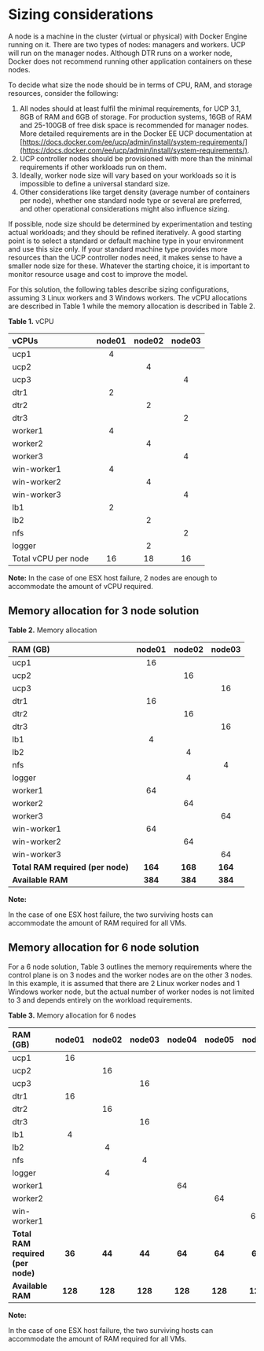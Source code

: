 # Sizing considerations

A node is a machine in the cluster (virtual or physical) with Docker Engine running on it. There are two types of nodes: managers and workers. UCP will run on the manager nodes. Although DTR runs on a worker node, Docker does not recommend running other application containers on these nodes.

To decide what size the node should be in terms of CPU, RAM, and storage resources, consider the following:

1.  All nodes should at least fulfil the minimal requirements, for UCP 3.1, 8GB of RAM and 6GB of storage. For production systems, 16GB of RAM and 25-100GB of free disk space is recommended for manager nodes. More detailed requirements are in the Docker EE UCP documentation at [https://docs.docker.com/ee/ucp/admin/install/system-requirements/](https://docs.docker.com/ee/ucp/admin/install/system-requirements/).
2.  UCP controller nodes should be provisioned with more than the minimal requirements if other workloads run on them.
3.  Ideally, worker node size will vary based on your workloads so it is impossible to define a universal standard size.
4.  Other considerations like target density (average number of containers per node), whether one standard node type or several are preferred, and other operational considerations might also influence sizing.

If possible, node size should be determined by experimentation and testing actual workloads; and they should be refined iteratively. A good starting point is to select a standard or default machine type in your environment and use this size only. If your standard machine type provides more resources than the UCP controller nodes need, it makes sense to have a smaller node size for these. Whatever the starting choice, it is important to monitor resource usage and cost to improve the model.

For this solution, the following tables describe sizing configurations, assuming 3 Linux workers and 3 Windows workers. The vCPU allocations are described in Table 1 while the memory allocation is described in Table 2.

**Table 1.** vCPU

|vCPUs|node01|node02|node03|
|:----|:----:|:----:|:----:|
|ucp1|4| | |
|ucp2| |4| |
|ucp3| | |4|
|dtr1|2| | |
|dtr2| |2| |
|dtr3| | |2|
|worker1|4| | |
|worker2| |4| |
|worker3| | |4|
|win-worker1|4| | |
|win-worker2| |4| |
|win-worker3| | |4|
|lb1|2| | |
|lb2| |2| |
|nfs| | |2|
|logger| |2| |
|Total vCPU per node|16|18|16|

**Note:** 
In the case of one ESX host failure, 2 nodes are enough to accommodate the amount of vCPU required.


## Memory allocation for 3 node solution

**Table 2.** Memory allocation

|RAM (GB)|node01|node02|node03|
|:---------|:----:|:----:|:----:|
|ucp1|16| | |
|ucp2| |16| |
|ucp3| | |16|
|dtr1|16| | |
|dtr2| |16| |
|dtr3| | |16|
|lb1|4| | |
|lb2| |4| |
|nfs| | |4|
|logger| |4| |
|worker1|64| | |
|worker2| |64| |
|worker3| | |64|
|win-worker1|64| | |
|win-worker2| |64| |
|win-worker3| | |64|
|**Total RAM required (per node)**|**164**|**168**|**164**|
|**Available RAM**|**384**|**384**|**384**|

**Note:** 

In the case of one ESX host failure, the two surviving hosts can accommodate the amount of RAM required for all VMs.


## Memory allocation for 6 node solution
For a 6 node solution, Table 3 outlines the memory requirements where the control plane is on 3 nodes and the worker nodes are on the other 3 nodes. In this example, it is assumed that there are 2 Linux worker nodes and 1 Windows worker node, but the actual number of worker nodes is not limited to 3 and depends entirely on the workload requirements.

**Table 3.** Memory allocation for 6 nodes

|RAM (GB)|node01|node02|node03|node04|node05|node06|
|:---------|:----:|:----:|:----:|:----:|:----:|:----:|
|ucp1|16| | | | | |
|ucp2| |16| | | | |
|ucp3| | |16| | | |
|dtr1|16| | | | | |
|dtr2| |16| | | | |
|dtr3| | |16| | | |
|lb1|4| | | | | |
|lb2| |4| | | | |
|nfs| | |4| | | |
|logger| |4| | | | |
|worker1| | | |64| | |
|worker2| | | | |64| |
|win-worker1| | | | | |64 |
|**Total RAM required (per node)**|**36**|**44**|**44**|**64**|**64**|**64**|
|**Available RAM**|**128**|**128**|**128**|**128**|**128**|**128**|


**Note:** 

In the case of one ESX host failure, the two surviving hosts can accommodate the amount of RAM required for all VMs.
